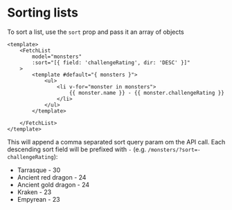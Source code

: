 # Sorting lists
To sort a list, use the `sort` prop and pass it an array of objects

```vue
<template>
    <FetchList 
        model="monsters" 
        :sort="[{ field: 'challengeRating', dir: 'DESC' }]"
    >
        <template #default="{ monsters }">
            <ul>
                <li v-for="monster in monsters">
                    {{ monster.name }} - {{ monster.challengeRating }}
                </li>
            </ul>
        </template>
        
    </FetchList>
</template>
```
This will append a comma separated sort query param om the API call. Each descending sort field will be prefixed with `-` (e.g. `/monsters/?sort=-challengeRating`):

<ul>
    <li>Tarrasque - 30</li>
    <li>Ancient red dragon - 24</li>
    <li>Ancient gold dragon - 24</li>
    <li>Kraken - 23</li>
    <li>Empyrean - 23</li>
</ul>